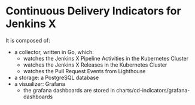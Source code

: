 # Continuous Delivery Indicators for Jenkins X

It is composed of:
- a collector, written in Go, which:
  - watches the Jenkins X Pipeline Activities in the Kubernetes Cluster
  - watches the Jenkins X Releases in the Kubernetes Cluster
  - watches the Pull Request Events from Lighthouse
- a storage: a PostgreSQL database
- a visualizer: Grafana
  - the grafana dashboards are stored in charts/cd-indicators/grafana-dashboards

